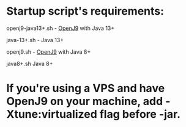 # Startup script's requirements:


  openj9-java13+.sh - [OpenJ9](https://www.eclipse.org/openj9/) with Java 13+

  java-13+.sh - Java 13+

  openj9.sh - [OpenJ9](https://www.eclipse.org/openj9/) with Java 8+

  java8+.sh Java 8+

# If you're using a VPS and have OpenJ9 on your machine, add -Xtune:virtualized flag before -jar.

